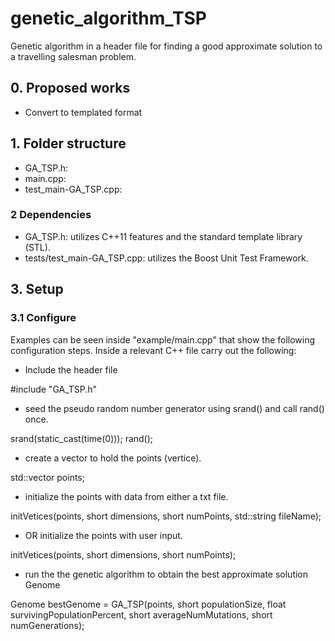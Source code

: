 # genetic_algorithm_TSP
Genetic algorithm in a header file for finding a good approximate solution to a travelling salesman problem.

## 0. Proposed works

- Convert to templated format

## 1. Folder structure

- GA_TSP.h:
- main.cpp:
- test_main-GA_TSP.cpp:

### 2 Dependencies

- GA_TSP.h: utilizes C++11 features and the standard template library (STL).
- tests/test_main-GA_TSP.cpp: utilizes the Boost Unit Test Framework.

## 3. Setup

### 3.1 Configure

Examples can be seen inside "example/main.cpp" that show the following configuration steps. Inside a relevant C++ file carry out the following:

- Include the header file

\#include "GA_TSP.h"

- seed the pseudo random number generator using srand() and call rand() once.

srand(static_cast<unsigned int>(time(0))); rand();

- create a vector to hold the points (vertice).

std::vector<Vertex> points;

- initialize the points with data from either a txt file.

initVetices(points, short dimensions, short numPoints, std::string fileName);

- OR initialize the points with user input.

initVetices(points, short dimensions, short numPoints);

- run the the genetic algorithm to obtain the best approximate solution Genome

Genome bestGenome = GA_TSP(points, short populationSize, float survivingPopulationPercent, short averageNumMutations, short numGenerations);
